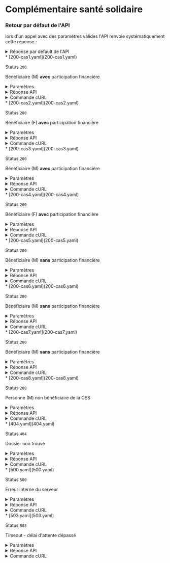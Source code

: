 # Complémentaire santé solidaire
### Retour par défaut de l'API
lors d'un appel avec des paramètres valides l'API renvoie systématiquement cette réponse :

  <details><summary>Réponse par défault de l'API</summary>
  <p>

  ```json
  {
    "status": "beneficiaire_sans_participation_financiere",
    "dateDebut": "1992-11-29",
    "dateFin": null
  }
  ```

  </p>
  </details>
* [200-cas1.yaml](200-cas1.yaml)

  Status `200`

  Bénéficiaire (M) **avec** participation financière

  <details><summary>Paramètres</summary>
  <p>

  ```json
  {
    "recipient": "13002526500013",
    "codePaysLieuDeNaissance": "99101",
    "sexe": "M",
    "nomUsage": "PIERRE",
    "prenoms": [
      "PIERRE",
      "PAUL"
    ],
    "anneeDateDeNaissance": 1970,
    "moisDateDeNaissance": 6
  }
  ```

  </p>
  </details>

  <details><summary>Réponse API</summary>
  <p>

  ```json
  {
    "status": "beneficiaire_avec_participation_financiere",
    "dateDebut": "2022-02-01",
    "dateFin": "2023-02-01"
  }
  ```

  </p>
  </details>

  <details><summary>Commande cURL</summary>
  <p>

  ```bash
  curl -H "X-Api-Key: $token" \
    -G -d 'recipient=13002526500013' -d 'codePaysLieuDeNaissance=99101' -d 'sexe=M' -d 'nomUsage=PIERRE' -d 'prenoms[]=PIERRE' -d 'prenoms[]=PAUL' -d 'anneeDateDeNaissance=1970' -d 'moisDateDeNaissance=6' \
    --url "https://staging.particulier.api.gouv.fr/api/v2/complementaire-sante-solidaire"
  ```

  </p>
  </details>
* [200-cas2.yaml](200-cas2.yaml)

  Status `200`

  Bénéficiaire (F) **avec** participation financière

  <details><summary>Paramètres</summary>
  <p>

  ```json
  {
    "recipient": "13002526500013",
    "codePaysLieuDeNaissance": "99102",
    "sexe": "F",
    "nomUsage": "SABER",
    "prenoms": [
      "SABER",
      "BRIGITTE"
    ],
    "anneeDateDeNaissance": 1970,
    "moisDateDeNaissance": 6
  }
  ```

  </p>
  </details>

  <details><summary>Réponse API</summary>
  <p>

  ```json
  {
    "status": "beneficiaire_avec_participation_financiere",
    "dateDebut": "2022-02-01",
    "dateFin": "2023-02-01"
  }
  ```

  </p>
  </details>

  <details><summary>Commande cURL</summary>
  <p>

  ```bash
  curl -H "X-Api-Key: $token" \
    -G -d 'recipient=13002526500013' -d 'codePaysLieuDeNaissance=99102' -d 'sexe=F' -d 'nomUsage=SABER' -d 'prenoms[]=SABER' -d 'prenoms[]=BRIGITTE' -d 'anneeDateDeNaissance=1970' -d 'moisDateDeNaissance=6' \
    --url "https://staging.particulier.api.gouv.fr/api/v2/complementaire-sante-solidaire"
  ```

  </p>
  </details>
* [200-cas3.yaml](200-cas3.yaml)

  Status `200`

  Bénéficiaire (M) **avec** participation financière

  <details><summary>Paramètres</summary>
  <p>

  ```json
  {
    "recipient": "13002526500013",
    "codePaysLieuDeNaissance": "99103",
    "sexe": "M",
    "nomUsage": "JEROME",
    "prenoms": [
      "JEROME",
      "ANTHONY"
    ],
    "anneeDateDeNaissance": 1980,
    "moisDateDeNaissance": 6
  }
  ```

  </p>
  </details>

  <details><summary>Réponse API</summary>
  <p>

  ```json
  {
    "status": "beneficiaire_avec_participation_financiere",
    "dateDebut": "2022-02-01",
    "dateFin": "2023-02-01"
  }
  ```

  </p>
  </details>

  <details><summary>Commande cURL</summary>
  <p>

  ```bash
  curl -H "X-Api-Key: $token" \
    -G -d 'recipient=13002526500013' -d 'codePaysLieuDeNaissance=99103' -d 'sexe=M' -d 'nomUsage=JEROME' -d 'prenoms[]=JEROME' -d 'prenoms[]=ANTHONY' -d 'anneeDateDeNaissance=1980' -d 'moisDateDeNaissance=6' \
    --url "https://staging.particulier.api.gouv.fr/api/v2/complementaire-sante-solidaire"
  ```

  </p>
  </details>
* [200-cas4.yaml](200-cas4.yaml)

  Status `200`

  Bénéficiaire (F) **avec** participation financière

  <details><summary>Paramètres</summary>
  <p>

  ```json
  {
    "recipient": "13002526500013",
    "codePaysLieuDeNaissance": "99104",
    "sexe": "F",
    "nomUsage": "GERALDINE",
    "prenoms": [
      "GERALDINE",
      "ANTOINETTE"
    ],
    "anneeDateDeNaissance": 1980,
    "moisDateDeNaissance": 6
  }
  ```

  </p>
  </details>

  <details><summary>Réponse API</summary>
  <p>

  ```json
  {
    "status": "beneficiaire_avec_participation_financiere",
    "dateDebut": "2022-02-01",
    "dateFin": "2023-02-01"
  }
  ```

  </p>
  </details>

  <details><summary>Commande cURL</summary>
  <p>

  ```bash
  curl -H "X-Api-Key: $token" \
    -G -d 'recipient=13002526500013' -d 'codePaysLieuDeNaissance=99104' -d 'sexe=F' -d 'nomUsage=GERALDINE' -d 'prenoms[]=GERALDINE' -d 'prenoms[]=ANTOINETTE' -d 'anneeDateDeNaissance=1980' -d 'moisDateDeNaissance=6' \
    --url "https://staging.particulier.api.gouv.fr/api/v2/complementaire-sante-solidaire"
  ```

  </p>
  </details>
* [200-cas5.yaml](200-cas5.yaml)

  Status `200`

  Bénéficiaire (M) **sans** participation financière

  <details><summary>Paramètres</summary>
  <p>

  ```json
  {
    "recipient": "13002526500013",
    "codePaysLieuDeNaissance": "99105",
    "sexe": "M",
    "nomUsage": "PHILIPPE",
    "prenoms": [
      "PHILIPPE",
      "CLAUDE"
    ],
    "anneeDateDeNaissance": 1990,
    "moisDateDeNaissance": 6
  }
  ```

  </p>
  </details>

  <details><summary>Réponse API</summary>
  <p>

  ```json
  {
    "status": "beneficiaire_sans_participation_financiere",
    "dateDebut": "2022-02-01",
    "dateFin": "2023-02-01"
  }
  ```

  </p>
  </details>

  <details><summary>Commande cURL</summary>
  <p>

  ```bash
  curl -H "X-Api-Key: $token" \
    -G -d 'recipient=13002526500013' -d 'codePaysLieuDeNaissance=99105' -d 'sexe=M' -d 'nomUsage=PHILIPPE' -d 'prenoms[]=PHILIPPE' -d 'prenoms[]=CLAUDE' -d 'anneeDateDeNaissance=1990' -d 'moisDateDeNaissance=6' \
    --url "https://staging.particulier.api.gouv.fr/api/v2/complementaire-sante-solidaire"
  ```

  </p>
  </details>
* [200-cas6.yaml](200-cas6.yaml)

  Status `200`

  Bénéficiaire (M) **sans** participation financière

  <details><summary>Paramètres</summary>
  <p>

  ```json
  {
    "recipient": "13002526500013",
    "codePaysLieuDeNaissance": "99106",
    "sexe": "M",
    "nomUsage": "BERTRAND",
    "prenoms": [
      "BERTRAND",
      "JEAN"
    ],
    "anneeDateDeNaissance": 1990,
    "moisDateDeNaissance": 6
  }
  ```

  </p>
  </details>

  <details><summary>Réponse API</summary>
  <p>

  ```json
  {
    "status": "beneficiaire_sans_participation_financiere",
    "dateDebut": "2022-02-01",
    "dateFin": "2023-02-01"
  }
  ```

  </p>
  </details>

  <details><summary>Commande cURL</summary>
  <p>

  ```bash
  curl -H "X-Api-Key: $token" \
    -G -d 'recipient=13002526500013' -d 'codePaysLieuDeNaissance=99106' -d 'sexe=M' -d 'nomUsage=BERTRAND' -d 'prenoms[]=BERTRAND' -d 'prenoms[]=JEAN' -d 'anneeDateDeNaissance=1990' -d 'moisDateDeNaissance=6' \
    --url "https://staging.particulier.api.gouv.fr/api/v2/complementaire-sante-solidaire"
  ```

  </p>
  </details>
* [200-cas7.yaml](200-cas7.yaml)

  Status `200`

  Bénéficiaire (M) **sans** participation financière

  <details><summary>Paramètres</summary>
  <p>

  ```json
  {
    "recipient": "13002526500013",
    "codePaysLieuDeNaissance": "99107",
    "sexe": "M",
    "nomUsage": "ALAIN",
    "prenoms": [
      "ALAIN",
      "JEROME"
    ],
    "anneeDateDeNaissance": 2000,
    "moisDateDeNaissance": 6
  }
  ```

  </p>
  </details>

  <details><summary>Réponse API</summary>
  <p>

  ```json
  {
    "status": "beneficiaire_sans_participation_financiere",
    "dateDebut": "2022-02-01",
    "dateFin": "2023-02-01"
  }
  ```

  </p>
  </details>

  <details><summary>Commande cURL</summary>
  <p>

  ```bash
  curl -H "X-Api-Key: $token" \
    -G -d 'recipient=13002526500013' -d 'codePaysLieuDeNaissance=99107' -d 'sexe=M' -d 'nomUsage=ALAIN' -d 'prenoms[]=ALAIN' -d 'prenoms[]=JEROME' -d 'anneeDateDeNaissance=2000' -d 'moisDateDeNaissance=6' \
    --url "https://staging.particulier.api.gouv.fr/api/v2/complementaire-sante-solidaire"
  ```

  </p>
  </details>
* [200-cas8.yaml](200-cas8.yaml)

  Status `200`

  Personne (M) non bénéficiaire de la CSS

  <details><summary>Paramètres</summary>
  <p>

  ```json
  {
    "recipient": "13002526500013",
    "codePaysLieuDeNaissance": "99108",
    "sexe": "M",
    "nomUsage": "ALEXIS",
    "prenoms": [
      "TRISTAN",
      "SERGE"
    ],
    "anneeDateDeNaissance": 1988,
    "moisDateDeNaissance": 8
  }
  ```

  </p>
  </details>

  <details><summary>Réponse API</summary>
  <p>

  ```json
  {
    "status": "non_beneficiaire_css",
    "dateDebut": null,
    "dateFin": null
  }
  ```

  </p>
  </details>

  <details><summary>Commande cURL</summary>
  <p>

  ```bash
  curl -H "X-Api-Key: $token" \
    -G -d 'recipient=13002526500013' -d 'codePaysLieuDeNaissance=99108' -d 'sexe=M' -d 'nomUsage=ALEXIS' -d 'prenoms[]=TRISTAN' -d 'prenoms[]=SERGE' -d 'anneeDateDeNaissance=1988' -d 'moisDateDeNaissance=8' \
    --url "https://staging.particulier.api.gouv.fr/api/v2/complementaire-sante-solidaire"
  ```

  </p>
  </details>
* [404.yaml](404.yaml)

  Status `404`

  Dossier non trouvé

  <details><summary>Paramètres</summary>
  <p>

  ```json
  {
    "codePaysLieuDeNaissance": "99404",
    "sexe": "F"
  }
  ```

  </p>
  </details>

  <details><summary>Réponse API</summary>
  <p>

  ```json
  {
    "error": "not_found",
    "reason": "Dossier allocataire inexistant. Le document ne peut être édité.",
    "message": "Dossier allocataire inexistant. Le document ne peut être édité."
  }
  ```

  </p>
  </details>

  <details><summary>Commande cURL</summary>
  <p>

  ```bash
  curl -H "X-Api-Key: $token" \
    -G -d 'codePaysLieuDeNaissance=99404' -d 'sexe=F' \
    --url "https://staging.particulier.api.gouv.fr/api/v2/complementaire-sante-solidaire"
  ```

  </p>
  </details>
* [500.yaml](500.yaml)

  Status `500`

  Erreur interne du serveur

  <details><summary>Paramètres</summary>
  <p>

  ```json
  {
    "codePaysLieuDeNaissance": "99500",
    "sexe": "F"
  }
  ```

  </p>
  </details>

  <details><summary>Réponse API</summary>
  <p>

  ```json
  {
    "error": "error",
    "reason": "Internal server error",
    "message": "Une erreur interne s'est produite, l'équipe a été prévenue."
  }
  ```

  </p>
  </details>

  <details><summary>Commande cURL</summary>
  <p>

  ```bash
  curl -H "X-Api-Key: $token" \
    -G -d 'codePaysLieuDeNaissance=99500' -d 'sexe=F' \
    --url "https://staging.particulier.api.gouv.fr/api/v2/complementaire-sante-solidaire"
  ```

  </p>
  </details>
* [503.yaml](503.yaml)

  Status `503`

  Timeout - délai d'attente dépassé

  <details><summary>Paramètres</summary>
  <p>

  ```json
  {
    "codePaysLieuDeNaissance": "99503",
    "sexe": "F"
  }
  ```

  </p>
  </details>

  <details><summary>Réponse API</summary>
  <p>

  ```json
  {
    "error": "network_error",
    "reason": "timeout of 10000 ms exceeded",
    "message": "Une erreur est survenue lors de l'appel au fournisseur de donnée"
  }
  ```

  </p>
  </details>

  <details><summary>Commande cURL</summary>
  <p>

  ```bash
  curl -H "X-Api-Key: $token" \
    -G -d 'codePaysLieuDeNaissance=99503' -d 'sexe=F' \
    --url "https://staging.particulier.api.gouv.fr/api/v2/complementaire-sante-solidaire"
  ```

  </p>
  </details>
